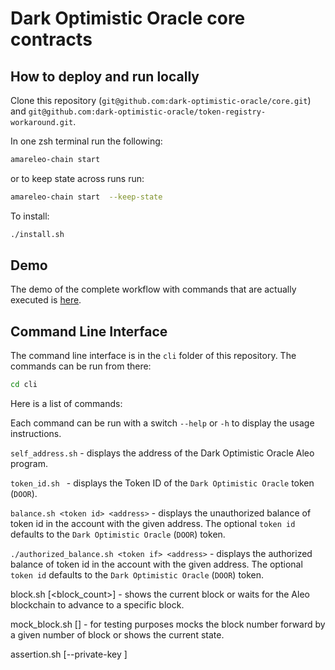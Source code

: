 # Dark Optimistic Oracle core contracts

## How to deploy and run locally

Clone this repository (`git@github.com:dark-optimistic-oracle/core.git`) and `git@github.com:dark-optimistic-oracle/token-registry-workaround.git`.

In one zsh terminal run the following:
```zsh
amareleo-chain start
```
or to keep state across runs run:
```zsh
amareleo-chain start  --keep-state
```

To install:
```zsh
./install.sh
```

## Demo

The demo of the complete workflow with commands that are actually executed is [here](./demo/README.md).

## Command Line Interface

The command line interface is in the `cli` folder of this repository. The commands can be run from there:

```zsh
cd cli
```

Here is a list of commands:

Each command can be run with a switch `--help` or `-h` to display the usage instructions.

`self_address.sh` - displays the address of the Dark Optimistic Oracle Aleo program.

`token_id.sh ` - displays the Token ID of the `Dark Optimistic Oracle` token (`DOOR`).

`balance.sh <token id> <address>` - displays the unauthorized balance of token id in the account with the given address. The optional `token id` defaults to the `Dark Optimistic Oracle` (`DOOR`) token.

`./authorized_balance.sh <token if> <address>` - displays the authorized balance of token id in the account with the given address. The optional `token id` defaults to the `Dark Optimistic Oracle` (`DOOR`) token.

block.sh [<block_count>] - shows the current block or waits for the Aleo blockchain to advance to a specific block.

mock_block.sh [<blocks>] - for testing purposes mocks the block number forward by a given number of block or shows the current state.

assertion.sh [--private-key <key>] <id> <title> <content_hash> <cost> <voter_fee> <dispute_deadline_blocks> <voting_deadline_blocks> - creates an Assertion.

dispute.sh [--private-key <key>] <id> - disputes the Assertion with the given ID.

voting_right.sh [--private-key <key>] <private_payment_record> <id> <voter_stake> - creates a private Voting Right record for the Assertion with the given ID and anticipated Voter Stake.

confirm.sh [--private-key <key>] <voting_right> - votes "yes" for the Assertion for which the Voting Right record was created. Creates a private Voting Receipt record.

deny.sh [--private-key <key>] <voting_right> - votes "yes" for the Assertion for which the Voting Right record was created. Creates a private Voting Receipt record.

asserter_collect.sh [--private-key <key>] <cost> <id> - asserter publicly collects the partial refund for the Assertion with the given ID with anticipated Assertion Cost, in case the assertion is not disputed or confirmed via voting.

disputer_collect.sh [--private-key <key>] <cost> <id> - disputer publicly collects the reward for the Assertion with the given ID with anticipated Assertion Cost, in case the assertion is disputed and voted as incorrect.

voter_collect.sh [--private-key <key>] <amount> <voting_receipt> - voter privately collects (receives DOOR Token record) the Voting Stake and Voting Award in the anticipated amount, in case the corresponding vote was correct.

voter_refund.sh [--private-key <key>] <refund_amount> <voting_right> - voter privately collects (receives DOOR Token record) the unused Voting Stake refund in the anticipated amount.

protocol_collect.sh [--private-key <key>] <amount> - the protocol Fee Collector (Owner) publicly collects accrued fees in the given amount up to the total protocol fees accrued in the Dark Optimistic Oracle program.
